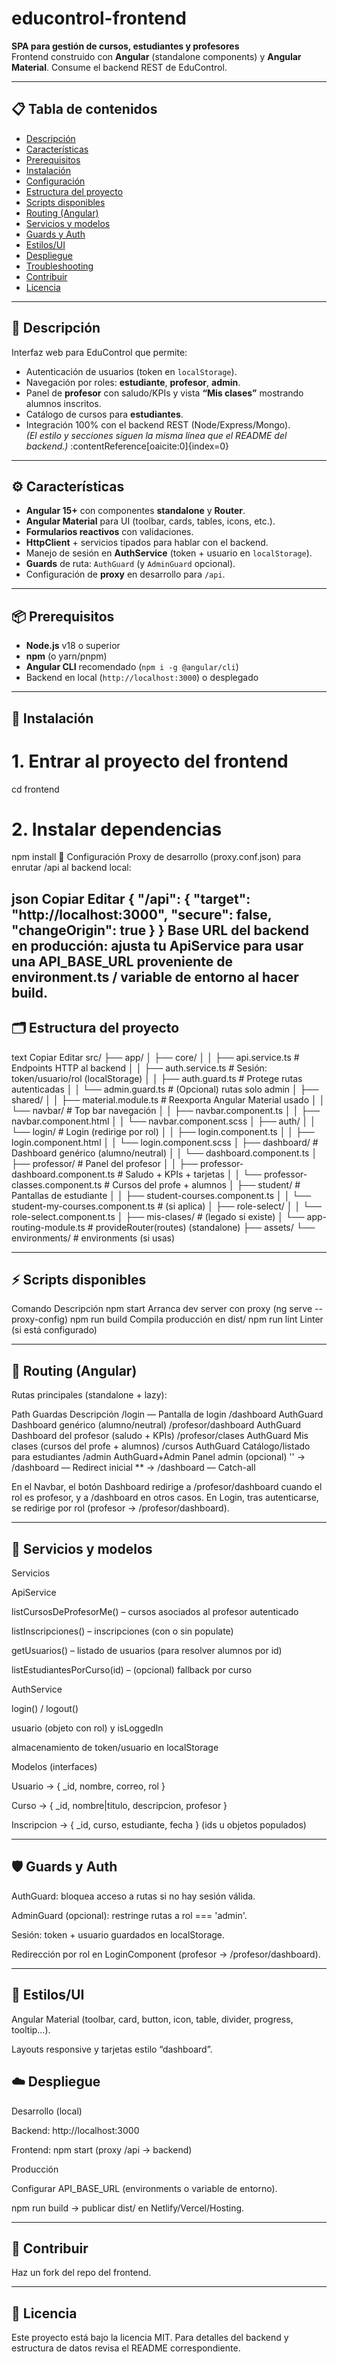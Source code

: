 # educontrol-frontend

**SPA para gestión de cursos, estudiantes y profesores**  
Frontend construido con **Angular** (standalone components) y **Angular Material**. Consume el backend REST de EduControl.

---

## 📋 Tabla de contenidos

- [Descripción](#descripción)  
- [Características](#características)  
- [Prerequisitos](#prerequisitos)  
- [Instalación](#instalación)  
- [Configuración](#configuración)  
- [Estructura del proyecto](#estructura-del-proyecto)  
- [Scripts disponibles](#scripts-disponibles)  
- [Routing (Angular)](#routing-angular)  
- [Servicios y modelos](#servicios-y-modelos)  
- [Guards y Auth](#guards-y-auth)  
- [Estilos/UI](#estilosui)  
- [Despliegue](#despliegue)  
- [Troubleshooting](#troubleshooting)  
- [Contribuir](#contribuir)  
- [Licencia](#licencia)

---

## 📝 Descripción

Interfaz web para EduControl que permite:

- Autenticación de usuarios (token en `localStorage`).
- Navegación por roles: **estudiante**, **profesor**, **admin**.
- Panel de **profesor** con saludo/KPIs y vista **“Mis clases”** mostrando alumnos inscritos.
- Catálogo de cursos para **estudiantes**.
- Integración 100% con el backend REST (Node/Express/Mongo).  
*(El estilo y secciones siguen la misma línea que el README del backend.)* :contentReference[oaicite:0]{index=0}

---

## ⚙️ Características

- **Angular 15+** con componentes **standalone** y **Router**.
- **Angular Material** para UI (toolbar, cards, tables, icons, etc.).
- **Formularios reactivos** con validaciones.
- **HttpClient** + servicios tipados para hablar con el backend.
- Manejo de sesión en **AuthService** (token + usuario en `localStorage`).
- **Guards** de ruta: `AuthGuard` (y `AdminGuard` opcional).
- Configuración de **proxy** en desarrollo para `/api`.

---

## 📦 Prerequisitos

- **Node.js** v18 o superior  
- **npm** (o yarn/pnpm)  
- **Angular CLI** recomendado (`npm i -g @angular/cli`)  
- Backend en local (`http://localhost:3000`) o desplegado

---

## 🚀 Instalación


# 1. Entrar al proyecto del frontend
cd frontend

# 2. Instalar dependencias
npm install
🔧 Configuración
Proxy de desarrollo (proxy.conf.json) para enrutar /api al backend local:

json
Copiar
Editar
{
  "/api": {
    "target": "http://localhost:3000",
    "secure": false,
    "changeOrigin": true
  }
}
Base URL del backend en producción: ajusta tu ApiService para usar
una API_BASE_URL proveniente de environment.ts / variable de entorno al hacer build.
---
## 🗂️ Estructura del proyecto
text
Copiar
Editar
src/
├── app/
│   ├── core/
│   │   ├── api.service.ts          # Endpoints HTTP al backend
│   │   ├── auth.service.ts         # Sesión: token/usuario/rol (localStorage)
│   │   ├── auth.guard.ts           # Protege rutas autenticadas
│   │   └── admin.guard.ts          # (Opcional) rutas solo admin
│   ├── shared/
│   │   ├── material.module.ts      # Reexporta Angular Material usado
│   │   └── navbar/                 # Top bar navegación
│   │       ├── navbar.component.ts
│   │       ├── navbar.component.html
│   │       └── navbar.component.scss
│   ├── auth/
│   │   └── login/                  # Login (redirige por rol)
│   │       ├── login.component.ts
│   │       ├── login.component.html
│   │       └── login.component.scss
│   ├── dashboard/                  # Dashboard genérico (alumno/neutral)
│   │   └── dashboard.component.ts
│   ├── professor/                  # Panel del profesor
│   │   ├── professor-dashboard.component.ts   # Saludo + KPIs + tarjetas
│   │   └── professor-classes.component.ts     # Cursos del profe + alumnos
│   ├── student/                    # Pantallas de estudiante
│   │   ├── student-courses.component.ts
│   │   └── student-my-courses.component.ts    # (si aplica)
│   ├── role-select/
│   │   └── role-select.component.ts
│   ├── mis-clases/                 # (legado si existe)
│   └── app-routing-module.ts       # provideRouter(routes) (standalone)
├── assets/
└── environments/                   # environments (si usas)

---

## ⚡ Scripts disponibles
Comando	Descripción
npm start	Arranca dev server con proxy (ng serve --proxy-config)
npm run build	Compila producción en dist/
npm run lint	Linter (si está configurado)

---

## 🧭 Routing (Angular)
Rutas principales (standalone + lazy):

Path	Guardas	Descripción
/login	—	Pantalla de login
/dashboard	AuthGuard	Dashboard genérico (alumno/neutral)
/profesor/dashboard	AuthGuard	Dashboard del profesor (saludo + KPIs)
/profesor/clases	AuthGuard	Mis clases (cursos del profe + alumnos)
/cursos	AuthGuard	Catálogo/listado para estudiantes
/admin	AuthGuard+Admin	Panel admin (opcional)
'' → /dashboard	—	Redirect inicial
** → /dashboard	—	Catch-all

En el Navbar, el botón Dashboard redirige a /profesor/dashboard cuando el rol es profesor, y a /dashboard en otros casos.
En Login, tras autenticarse, se redirige por rol (profesor → /profesor/dashboard).

---

## 🔌 Servicios y modelos
Servicios

ApiService

listCursosDeProfesorMe() – cursos asociados al profesor autenticado

listInscripciones() – inscripciones (con o sin populate)

getUsuarios() – listado de usuarios (para resolver alumnos por id)

listEstudiantesPorCurso(id) – (opcional) fallback por curso

AuthService

login() / logout()

usuario (objeto con rol) y isLoggedIn

almacenamiento de token/usuario en localStorage

Modelos (interfaces)

Usuario → { _id, nombre, correo, rol }

Curso → { _id, nombre|titulo, descripcion, profesor }

Inscripcion → { _id, curso, estudiante, fecha } (ids u objetos populados)

---

## 🛡️ Guards y Auth
AuthGuard: bloquea acceso a rutas si no hay sesión válida.

AdminGuard (opcional): restringe rutas a rol === 'admin'.

Sesión: token + usuario guardados en localStorage.

Redirección por rol en LoginComponent (profesor → /profesor/dashboard).

---

## 🎨 Estilos/UI
Angular Material (toolbar, card, button, icon, table, divider, progress, tooltip…).

Layouts responsive y tarjetas estilo “dashboard”.

## ☁️ Despliegue
Desarrollo (local)

Backend: http://localhost:3000

Frontend: npm start (proxy /api → backend)

Producción

Configurar API_BASE_URL (environments o variable de entorno).

npm run build → publicar dist/<app> en Netlify/Vercel/Hosting.

---

## 🤝 Contribuir
Haz un fork del repo del frontend.

---

## 📄 Licencia
Este proyecto está bajo la licencia MIT.
Para detalles del backend y estructura de datos revisa el README correspondiente. 
